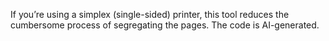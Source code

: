 If you’re using a simplex (single-sided) printer, this tool reduces the cumbersome process of segregating the pages.
The code is AI-generated.
